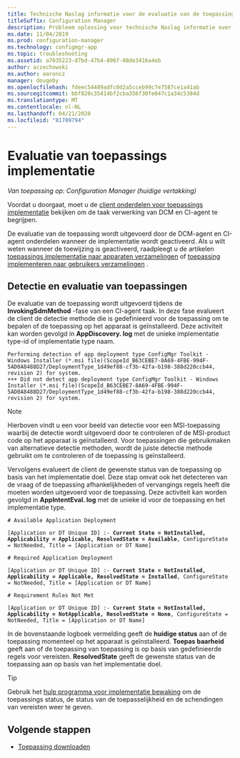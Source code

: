 ```yaml
---
title: Technische Naslag informatie voor de evaluatie van de toepassing
titleSuffix: Configuration Manager
description: Probleem oplossing voor technische Naslag informatie over toepassings evaluatie voor Configuration Manager.
ms.date: 11/04/2019
ms.prod: configuration-manager
ms.technology: configmgr-app
ms.topic: troubleshooting
ms.assetid: a7035223-d7bd-47b4-896f-08de3416a4eb
author: aczechowski
ms.author: aaroncz
manager: dougeby
ms.openlocfilehash: fdeec54489adfc0d2a5cceb99c7e7587ce1a41ab
ms.sourcegitcommit: bbf820c35414bf2cba356f30fe047c1a34c5384d
ms.translationtype: MT
ms.contentlocale: nl-NL
ms.lasthandoff: 04/21/2020
ms.locfileid: "81709794"
---
```

# <a name="application-deployment-evaluation"></a>Evaluatie van toepassings implementatie

*Van toepassing op: Configuration Manager (huidige vertakking)*

Voordat u doorgaat, moet u de [client onderdelen voor toepassings implementatie](client-components-technical-reference.md) bekijken om de taak verwerking van DCM en CI-agent te begrijpen.

De evaluatie van de toepassing wordt uitgevoerd door de DCM-agent en CI-agent onderdelen wanneer de implementatie wordt geactiveerd. Als u wilt weten wanneer de toewijzing is geactiveerd, raadpleegt u de artikelen [toepassings implementatie naar apparaten verzamelingen](device-deployment-technical-reference.md) of [toepassing implementeren naar gebruikers verzamelingen](user-deployment-technical-reference.md) .

## <a name="application-detection-and-evaluation"></a>Detectie en evaluatie van toepassingen

De evaluatie van de toepassing wordt uitgevoerd tijdens de **InvokingSdmMethod** -fase van een CI-agent taak. In deze fase evalueert de client de detectie methode die is gedefinieerd voor de toepassing om te bepalen of de toepassing op het apparaat is geïnstalleerd. Deze activiteit kan worden gevolgd in **AppDiscovery. log** met de unieke implementatie type-id of implementatie type naam.

```text
Performing detection of app deployment type ConfigMgr Toolkit - Windows Installer (*.msi file)(ScopeId_B63CEBE7-8A69-4FBE-994F-5AD0A8488D27/DeploymentType_1d49ef88-cf3b-42fa-b198-388d220ccb44, revision 2) for system.
+++ Did not detect app deployment type ConfigMgr Toolkit - Windows Installer (*.msi file)(ScopeId_B63CEBE7-8A69-4FBE-994F-5AD0A8488D27/DeploymentType_1d49ef88-cf3b-42fa-b198-388d220ccb44, revision 2) for system.
```

> [!NOTE]
> Hierboven vindt u een voor beeld van detectie voor een MSI-toepassing waarbij de detectie wordt uitgevoerd door te controleren of de MSI-product code op het apparaat is geïnstalleerd. Voor toepassingen die gebruikmaken van alternatieve detectie methoden, wordt de juiste detectie methode gebruikt om te controleren of de toepassing is geïnstalleerd.

Vervolgens evalueert de client de gewenste status van de toepassing op basis van het implementatie doel. Deze stap omvat ook het detecteren van de vraag of de toepassing afhankelijkheden of vervangings regels heeft die moeten worden uitgevoerd voor de toepassing. Deze activiteit kan worden gevolgd in **AppIntentEval. log** met de unieke id voor de toepassing en het implementatie type.

<pre><code class="lang-text"># Available Application Deployment

[Application or DT Unique ID] :- <b>Current State = NotInstalled, Applicability = Applicable, ResolvedState = Available</b>, ConfigureState = NotNeeded, Title = [Application or DT Name]

# Required Application Deployment

[Application or DT Unique ID] :- <b>Current State = NotInstalled, Applicability = Applicable, ResolvedState = Installed</b>, ConfigureState = NotNeeded, Title = [Application or DT Name]

# Requirement Rules Not Met

[Application or DT Unique ID] :- <b>Current State = NotInstalled, Applicability = NotApplicable, ResolvedState = None</b>, ConfigureState = NotNeeded, Title = [Application or DT Name]
</code></pre>

In de bovenstaande logboek vermelding geeft de **huidige status** aan of de toepassing momenteel op het apparaat is geïnstalleerd. **Toepas baarheid** geeft aan of de toepassing van toepassing is op basis van gedefinieerde regels voor vereisten. **ResolvedState** geeft de gewenste status van de toepassing aan op basis van het implementatie doel.

> [!TIP]
> Gebruik het [hulp programma voor implementatie bewaking](../../core/support/deployment-monitoring-tool.md) om de toepassings status, de status van de toepasselijkheid en de schendingen van vereisten weer te geven.

## <a name="next-steps"></a>Volgende stappen

- [Toepassing downloaden](deployment-download-technical-reference.md)

